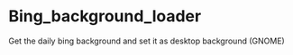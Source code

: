 Bing_background_loader
======================

Get the daily bing background and set it as desktop background (GNOME)